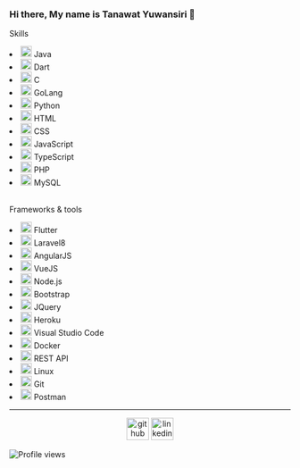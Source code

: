 ### Hi there, My name is Tanawat Yuwansiri 👋
Skills
<li><img src="https://cdn.jsdelivr.net/gh/devicons/devicon/icons/java/java-original.svg" height='20'/> Java</li>
<li><img src="https://cdn.jsdelivr.net/gh/devicons/devicon/icons/dart/dart-original.svg" height='20'/> Dart</li>
<li><img src="https://cdn.jsdelivr.net/gh/devicons/devicon/icons/c/c-original.svg" height='20'/> C</li>
<li><img src="https://cdn.jsdelivr.net/gh/devicons/devicon/icons/go/go-original-wordmark.svg" height='20'/> GoLang</li>
<li><img src="https://cdn.jsdelivr.net/gh/devicons/devicon/icons/python/python-original.svg" height='20'/> Python</li>
<li><img src="https://cdn.jsdelivr.net/gh/devicons/devicon/icons/html5/html5-original.svg" height='20'/> HTML</li>
<li><img src="https://cdn.jsdelivr.net/gh/devicons/devicon/icons/css3/css3-original.svg" height='20'/> CSS</li>
<li><img src="https://cdn.jsdelivr.net/gh/devicons/devicon/icons/javascript/javascript-original.svg" height='20'/> JavaScript</li>
<li><img src="https://cdn.jsdelivr.net/gh/devicons/devicon/icons/typescript/typescript-original.svg" height='20'/> TypeScript</li>
<li><img src="https://cdn.jsdelivr.net/gh/devicons/devicon/icons/php/php-original.svg" height='20'/> PHP</li>
<li><img src="https://cdn.jsdelivr.net/gh/devicons/devicon/icons/mysql/mysql-original.svg" height='20'/> MySQL</li>
<br>

Frameworks & tools
<li><img src="https://cdn.jsdelivr.net/gh/devicons/devicon/icons/flutter/flutter-original.svg" height='20'/> Flutter</li>
<li><img src="https://cdn.jsdelivr.net/gh/devicons/devicon/icons/laravel/laravel-plain.svg" height='20'/> Laravel8</li>
<li><img src="https://cdn.jsdelivr.net/gh/devicons/devicon/icons/angularjs/angularjs-original.svg" height='20'/> AngularJS</li>
<li><img src="https://cdn.jsdelivr.net/gh/devicons/devicon/icons/vuejs/vuejs-original.svg" height='20'/> VueJS</li>
<li><img src="https://cdn.jsdelivr.net/gh/devicons/devicon/icons/nodejs/nodejs-original.svg" height='20'/> Node.js</li>
<li><img src="https://cdn.jsdelivr.net/gh/devicons/devicon/icons/bootstrap/bootstrap-original.svg" height='20'/> Bootstrap</li>
<li><img src="https://cdn.jsdelivr.net/gh/devicons/devicon/icons/jquery/jquery-original.svg" height='20'/> JQuery</li>
<li><img src="https://cdn.jsdelivr.net/gh/devicons/devicon/icons/heroku/heroku-original.svg" height='20'/> Heroku</li>
<li><img src="https://cdn.jsdelivr.net/gh/devicons/devicon/icons/vscode/vscode-original.svg" height='20'/> Visual Studio Code</li>
<li><img src="https://cdn.jsdelivr.net/gh/devicons/devicon/icons/docker/docker-original.svg" height='20'/> Docker</li>
<li><img src="https://pubhub.devnetcloud.com/media/finesse/site/images/rest-icon.png" height='20'/> REST API</li>
<li><img src="https://cdn.jsdelivr.net/gh/devicons/devicon/icons/linux/linux-original.svg" height='20'/> Linux</li>
<li><img src="https://cdn.jsdelivr.net/gh/devicons/devicon/icons/git/git-original.svg"  height='20'/> Git</li>
<li><img src="https://www.vectorlogo.zone/logos/getpostman/getpostman-icon.svg" height='20'> Postman</li>
<!-- <b>Skill</b>
<table>
  <thead>
    <th>Language</th>
    <th>Framework</th>
  </thead>
  <tbody>
    <tr>
      <td><img src="https://cdn.jsdelivr.net/gh/devicons/devicon/icons/java/java-original.svg" height='20'/> Java</td>
      <td rowspan="5"><img src="https://cdn.jsdelivr.net/gh/devicons/devicon/icons/flutter/flutter-original.svg" height='20'/> Flutter</td>
    </tr>
    <tr>
      <td><img src="https://cdn.jsdelivr.net/gh/devicons/devicon/icons/dart/dart-original.svg" height='20'/> Dart</td>
    </tr>
    <tr>
      <td><img src="https://cdn.jsdelivr.net/gh/devicons/devicon/icons/c/c-original.svg" height='20'/> C</td>
    </tr>
    <tr>
      <td><img src="https://cdn.jsdelivr.net/gh/devicons/devicon/icons/go/go-original-wordmark.svg" height='20'/> GoLang</td>
    </tr>
    <tr>
      <td><img src="https://cdn.jsdelivr.net/gh/devicons/devicon/icons/python/python-original.svg" height='20'/> Python</td>
    </tr>
    <tr>
      <td><img src="https://cdn.jsdelivr.net/gh/devicons/devicon/icons/html5/html5-original.svg" height='20'/> HTML</td>
      <td rowspan="5"><img src="https://cdn.jsdelivr.net/gh/devicons/devicon/icons/laravel/laravel-plain.svg" height='20'/> Laravel8</td>
    </tr>
    <tr>
      <td><img src="https://cdn.jsdelivr.net/gh/devicons/devicon/icons/css3/css3-original.svg" height='20'/> CSS</td>
    </tr>
    <tr>
      <td><img src="https://cdn.jsdelivr.net/gh/devicons/devicon/icons/javascript/javascript-original.svg" height='20'/> JavaScript</td>
    </tr>
    <tr>
      <td><img src="https://cdn.jsdelivr.net/gh/devicons/devicon/icons/php/php-original.svg" height='20'/> PHP</td>
    </tr>
    <tr>
      <td><img src="https://cdn.jsdelivr.net/gh/devicons/devicon/icons/mysql/mysql-original.svg" height='20'/> MySQL</td>
    </tr>
  </tbody>
</table> -->
<hr>
<center>
  <a href="https://github.com/Kinkando"><img src="https://i.imgur.com/blGV46l.png" alt='github' height='40'></a>
  <a href="https://www.linkedin.com/in/tanawat-yuwansiri-500687228/"><img src="https://i.imgur.com/a5jDgN0.png" alt='linkedin' height='40'></a>
</center>

![Profile views](https://gpvc.arturio.dev/Kinkando)  


<!--
**Kinkando/Kinkando** is a ✨ _special_ ✨ repository because its `README.md` (this file) appears on your GitHub profile.

Here are some ideas to get you started:

- 🔭 I’m currently working on ...
- 🌱 I’m currently learning ...
- 👯 I’m looking to collaborate on ...
- 🤔 I’m looking for help with ...
- 💬 Ask me about ...
- 📫 How to reach me: ...
- 😄 Pronouns: ...
- ⚡ Fun fact: ...
-->
